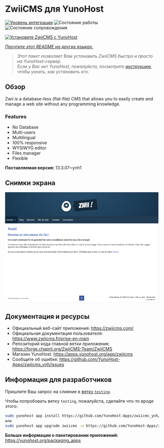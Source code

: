 <!--
Важно: этот README был автоматически сгенерирован <https://github.com/YunoHost/apps/tree/master/tools/readme_generator>
Он НЕ ДОЛЖЕН редактироваться вручную.
-->

# ZwiiCMS для YunoHost

[![Уровень интеграции](https://dash.yunohost.org/integration/zwiicms.svg)](https://ci-apps.yunohost.org/ci/apps/zwiicms/) ![Состояние работы](https://ci-apps.yunohost.org/ci/badges/zwiicms.status.svg) ![Состояние сопровождения](https://ci-apps.yunohost.org/ci/badges/zwiicms.maintain.svg)

[![Установите ZwiiCMS с YunoHost](https://install-app.yunohost.org/install-with-yunohost.svg)](https://install-app.yunohost.org/?app=zwiicms)

*[Прочтите этот README на других языках.](./ALL_README.md)*

> *Этот пакет позволяет Вам установить ZwiiCMS быстро и просто на YunoHost-сервер.*  
> *Если у Вас нет YunoHost, пожалуйста, посмотрите [инструкцию](https://yunohost.org/install), чтобы узнать, как установить его.*

## Обзор

Zwii is a database-less (flat-file) CMS that allows you to easily create and manage a web site without any programming knowledge.

### Features

- No Database
- Multi-users
- Multilingual
- 100% responsive
- WYSIWYG editor
- Files manager
- Flexible


**Поставляемая версия:** 13.3.07~ynh1

## Снимки экрана

![Снимок экрана ZwiiCMS](./doc/screenshots/dashboard.png)

## Документация и ресурсы

- Официальный веб-сайт приложения: <https://zwiicms.com/>
- Официальная документация пользователя: <https://www.zwiicms.fr/prise-en-main>
- Репозиторий кода главной ветки приложения: <https://forge.chapril.org/ZwiiCMS-Team/ZwiiCMS>
- Магазин YunoHost: <https://apps.yunohost.org/app/zwiicms>
- Сообщите об ошибке: <https://github.com/YunoHost-Apps/zwiicms_ynh/issues>

## Информация для разработчиков

Пришлите Ваш запрос на слияние в [ветку `testing`](https://github.com/YunoHost-Apps/zwiicms_ynh/tree/testing).

Чтобы попробовать ветку `testing`, пожалуйста, сделайте что-то вроде этого:

```bash
sudo yunohost app install https://github.com/YunoHost-Apps/zwiicms_ynh/tree/testing --debug
или
sudo yunohost app upgrade zwiicms -u https://github.com/YunoHost-Apps/zwiicms_ynh/tree/testing --debug
```

**Больше информации о пакетировании приложений:** <https://yunohost.org/packaging_apps>
